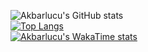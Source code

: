 ![Akbarlucu's GitHub stats](https://github-readme-stats.vercel.app/api?username=akbarlucu&theme=transparent&show_icons=true)
<br>
[![Top Langs](https://github-readme-stats.vercel.app/api/top-langs/?username=akbarlucu)](https://github.com/akbarlucu/github-readme-stats)
<br>[![Akbarlucu's WakaTime stats](https://github-readme-stats.vercel.app/api/wakatime?username=ffflabs)](https://github.com/akbarlucu/github-readme-stats)
